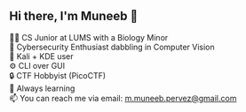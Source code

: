 ## Hi there, I'm Muneeb 👋

🧑‍💻 CS Junior at LUMS with a Biology Minor \
🧠 Cybersecurity Enthusiast dabbling in Computer Vision \
🐧 Kali + KDE user \
⚙️ CLI over GUI \
🔒 CTF Hobbyist (PicoCTF) \
🌱 Always learning \
📫 You can reach me via email: m.muneeb.pervez@gmail.com

